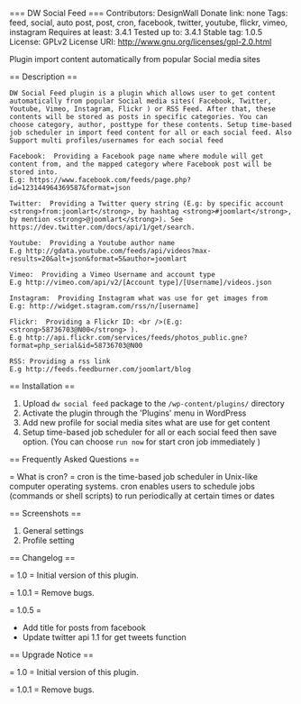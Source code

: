 === DW Social Feed ===
Contributors: DesignWall
Donate link: none
Tags: feed, social, auto post, post, cron, facebook, twitter, youtube, flickr, vimeo, instagram
Requires at least: 3.4.1
Tested up to: 3.4.1
Stable tag: 1.0.5
License: GPLv2
License URI: http://www.gnu.org/licenses/gpl-2.0.html

Plugin import content automatically from popular Social media sites 

== Description ==
    
    DW Social Feed plugin is a plugin which allows user to get content automatically from popular Social media sites( Facebook, Twitter, Youtube, Vimeo, Instagram, Flickr ) or RSS Feed. After that, these contents will be stored as posts in specific categories. You can choose category, author, posttype for these contents. Setup time-based job scheduler in import feed content for all or each social feed. Also Support multi profiles/usernames for each social feed

    Facebook:  Providing a Facebook page name where module will get content from, and the mapped category where Facebook post will be stored into.
    E.g: https://www.facebook.com/feeds/page.php?id=123144964369587&format=json

    Twitter:  Providing a Twitter query string (E.g: by specific account <strong>from:joomlart</strong>, by hashtag <strong>#joomlart</strong>, by mention <strong>@joomlart</strong>). See https://dev.twitter.com/docs/api/1/get/search.

    Youtube:  Providing a Youtube author name
    E.g http://gdata.youtube.com/feeds/api/videos?max-results=20&alt=json&format=5&author=joomlart

    Vimeo:  Providing a Vimeo Username and account type   
    E.g http://vimeo.com/api/v2/[Account type]/[Username]/videos.json

    Instagram:  Providing Instagram what was use for get images from 
    E.g: http://widget.stagram.com/rss/n/[username]

    Flickr:  Providing a Flickr ID: <br />(E.g: <strong>58736703@N00</strong> ).
    E.g http://api.flickr.com/services/feeds/photos_public.gne?format=php_serial&id=58736703@N00

    RSS: Providing a rss link
    E.g http://feeds.feedburner.com/joomlart/blog

== Installation ==

1. Upload `dw social feed` package to the `/wp-content/plugins/` directory
2. Activate the plugin through the 'Plugins' menu in WordPress
3. Add new profile for social media sites what are use for get content
4. Setup time-based job scheduler for all or each social feed then save option. (You can choose `run now` for start cron job immediately )


== Frequently Asked Questions ==

= What is cron? =
cron is the time-based job scheduler in Unix-like computer operating systems. cron enables users to schedule jobs (commands or shell scripts) to run periodically at certain times or dates

== Screenshots ==

1. General settings
2. Profile setting

== Changelog ==

= 1.0 =
Initial version of this plugin.

= 1.0.1 =
Remove bugs.

= 1.0.5 =
* Add title for posts from facebook
* Update twitter api 1.1 for get tweets function

== Upgrade Notice == 

= 1.0 =
Initial version of this plugin.

= 1.0.1 =
Remove bugs.
